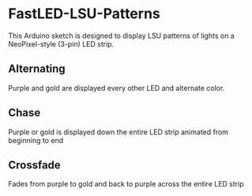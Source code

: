 # FastLED-LSU-Patterns
This Arduino sketch is designed to display LSU patterns of lights on a NeoPixel-style (3-pin) LED strip. 
## Alternating
Purple and gold are displayed every other LED and alternate color.
## Chase
Purple or gold is displayed down the entire LED strip animated from beginning to end
## Crossfade
Fades from purple to gold and back to purple across the entire LED strip

